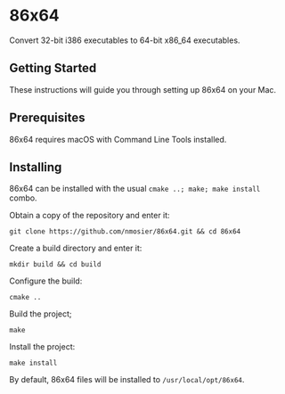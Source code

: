 # 86x64
Convert 32-bit i386 executables to 64-bit x86\_64 executables.

## Getting Started
These instructions will guide you through setting up 86x64 on your Mac.

## Prerequisites
86x64 requires macOS with Command Line Tools installed.

## Installing

86x64 can be installed with the usual `cmake ..; make; make install` combo.

Obtain a copy of the repository and enter it:

```git clone https://github.com/nmosier/86x64.git && cd 86x64```

Create a build directory and enter it:

```mkdir build && cd build```

Configure the build:

```cmake ..```

Build the project;

```make```

Install the project:

```make install```

By default, 86x64 files will be installed to `/usr/local/opt/86x64`.

